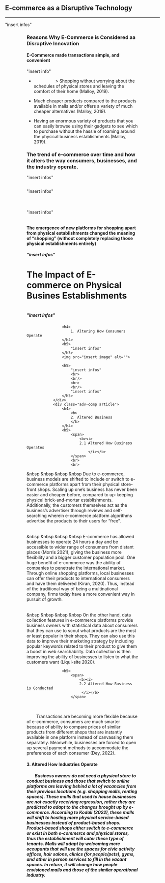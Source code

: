 <section id="disruptivetech">
    <div class="container">
        <div class="row">
            <div class="col-lg-12 text-center">
                <h2 class="section-heading">E-commerce as a Disruptive Technology</h2>
                <hr class="primary">
                </div>
            </div>
        </div>
    </div>
</section>
<body>
        <img src="insert image" alt="">  
        <div class="components">
            <div class="mid-side">
                "insert infos"
        </div>            
        <div class="component-3">
            <div style="margin-left:5em;margin-right:5em;">
            <div class="advt-deavt">
                <h3>
                    Reasons Why E-Commerce is Considered aa
                    Disruptive Innovation
                </h3>
                <div class="adv-comp">
                    <h4> E-Commerce made transactions simple, and convenient </h4>
                    <p>
                        "insert info"
                    </p>
                    <ul>
                        <li>
                            <p<body style="margin-left:5em;margin-right:5em;">> 
                                Shopping without worrying about the schedules of physical stores and leaving the
                                comfort of their home (Malloy, 2019).
                            </p>
                        </li>
                        <li>
                            <p>
                                Much cheaper products compared to the products available in malls and/or offers a
                                variety of much cheaper alternatives (Malloy, 2019).
                            </p>
                        </li>
                        <li>
                            <p>
                                Having an enormous variety of products that you can easily browse using their gadgets
                                to see which to purchase without the hassle of roaming around the physical business
                                establishments (Malloy, 2019).
                            </p>
                        </li>
                    </ul>
                </div>
                <div class="adv-comp article">
                    <h3>
                        The trend of e-commerce over time and how it alters the way
                        consumers, businesses, and the industry operate.
                    </h3>
                    <p>
                        "insert infos"
                    </p>
                    <img src="insert image" alt="">
                    <p>
                        "insert infos"
                        <br>
                        <br/>
                        <br>
                        <br/>
                        "insert infos"
                    </p>
                    <img src="insert image" alt="">
                </div>
                <div class="adv-comp article">
                    <h4>
                        The emergence of new platforms for shopping apart from
                        physical establishments changed the meaning of “shopping”
                        (without completely replacing those physical establishments
                        entirely)
                    </h4>
                    <h5>
                        "insert infos"
                    </h5>
                </div>
            </div>
            <div class="advt-deavt">
                <h1>
                    The Impact of E-commerce on Physical Busines
                    Establishments
                </h1>
                <div class="adv-comp article">
                    <img src="insert image" alt="">
                    <h5>
                        "insert infos"
                    </h5>

                    <h4>
                        1. Altering How Consumers Operate
                    </h4>
                    <h5>
                        "insert infos"
                    </h5>
                    <img src="insert image" alt="">

                    <h5>
                        "insert infos"
                        <br>
                        <br/>
                        <br>
                        <br/>
                        "insert infos"                    
                    </h5>
                </div>
                <div class="adv-comp article">
                    <h4>
                        <b>
                        2. Altered Business
                        </b>
                    </h4>
                    <h5>
                        <span>
                            <b><i>
                            2.1 Altered How Business Operates
                                </i></b>
                        </span>
                        <br>
                        <br>
&nbsp &nbsp &nbsp &nbsp       Due to e-commerce, business models are shifted to include or switch to e-commerce platforms apart from their physical store-front shops. Scaling up one’s business has never been easier and cheaper before, compared to up-keeping physical brick-and-mortar establishments. Additionally, the customers themselves act as the business’s advertiser through reviews and self-searching wherein e-commerce platform algorithms advertise the products to their users for “free”.
<br>
<br>                      
&nbsp &nbsp &nbsp &nbsp  E-commerce has allowed businesses to operate 24 hours a day and be accessible to wider range of consumers from distant places (Morris 2021), giving the business more flexibility and a bigger customer population pool. One huge benefit of e-commerce was the ability of companies to penetrate the international market. Through online shopping platforms, local businesses can offer their products to international consumers and have them delivered (Kiran, 2020). Thus, instead of the traditional way of being a multinational company, firms today have a more convenient way in pursuit of growth.
<br>
<br>                   
&nbsp &nbsp &nbsp &nbsp   On the other hand, data collection features in e-commerce platforms provide business owners with statistical data about consumers that they can use to scout what products are the most or least popular in their shops. They can also use this data to improve their marketing strategy by including popular keywords related to their product to give them a boost in web searchability. Data collection is then improving the ability of businesses to listen to what the customers want (Liqui-site 2020).
                    </h5>
                    
                    <h5>
                        <span>
                            <b><i>
                            2.2 Altered How Business is Conducted
                             </i></b>
                        </span>
<br>
<br>
&nbsp &nbsp &nbsp &nbsp    Transactions are becoming more flexible because of e-commerce, consumers are much smarter because of ability to compare prices of similar products from different shops that are instantly available in one platform instead of canvassing them separately. Meanwhile, businesses are forced to open up several payment methods to accommodate the preferences of each consumer (Dey, 2022).
                    </h5>
                </div>
                <div class="adv-comp article">
                    <h4>
                        <b>
                        3. Altered How Industries Operate
                        </b>
                    </h4>
                    <h5>
&nbsp &nbsp &nbsp &nbsp Business owners do not need a physical store to conduct business and those that switch to online platforms are leaving behind a lot of vacancies from their previous locations (e.g. shopping malls, renting spaces). These malls that used to house businesses are not exactly receiving regression, rather they are predicted to adapt to the changes brought up by e-commerce. According to Kodali (2022), these malls will shift to hosting more physical service-based businesses instead of product-based shops. Product-based shops either switch to e-commerce or exist in both e-commerce and physical stores, thus the establishment will cater these type of tenants. Malls will adapt by welcoming more occupants that will use the spaces for civic activity offices, hair salons, clinics (for people/pets), gyms, and other in person services to fill in the vacant spaces. In return, it will change how people envisioned malls and those of the similar operational industry.
                    </h5>
                </div> 
</body>
</section>
